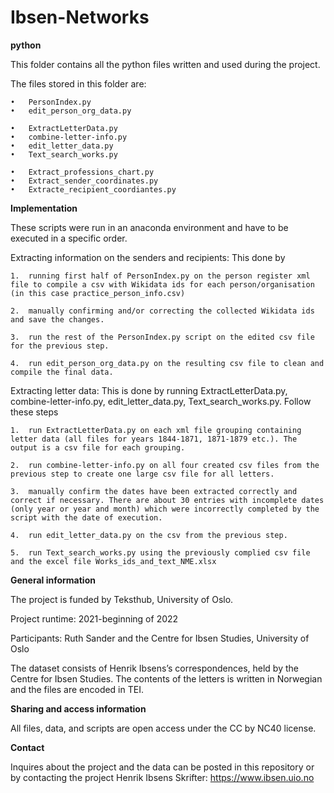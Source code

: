 # Ibsen-Networks

**python**

This folder contains all the python files written and used during the project. 

The files stored in this folder are:

	•	PersonIndex.py
	•	edit_person_org_data.py

	•	ExtractLetterData.py
	•	combine-letter-info.py
	•	edit_letter_data.py
	•	Text_search_works.py

	•	Extract_professions_chart.py
	•	Extract_sender_coordinates.py
	•	Extracte_recipient_coordiantes.py


**Implementation**

These scripts were run in an anaconda environment and have to be executed in a specific order.

Extracting information on the senders and recipients:
This done by 

	1.	running first half of PersonIndex.py on the person register xml file to compile a csv with Wikidata ids for each person/organisation (in this case practice_person_info.csv)
	
	2.	manually confirming and/or correcting the collected Wikidata ids and save the changes.
	
	3.	run the rest of the PersonIndex.py script on the edited csv file for the previous step.
	
	4.	run edit_person_org_data.py on the resulting csv file to clean and compile the final data.

Extracting letter data:
This is done by running ExtractLetterData.py, combine-letter-info.py, edit_letter_data.py, Text_search_works.py. Follow these steps

	1.	run ExtractLetterData.py on each xml file grouping containing letter data (all files for years 1844-1871, 1871-1879 etc.). The output is a csv file for each grouping.
	
	2.	run combine-letter-info.py on all four created csv files from the previous step to create one large csv file for all letters.
	
	3.	manually confirm the dates have been extracted correctly and correct if necessary. There are about 30 entries with incomplete dates (only year or year and month) which were incorrectly completed by the script with the date of execution. 
	
	4.	run edit_letter_data.py on the csv from the previous step.
	
	5.	run Text_search_works.py using the previously complied csv file and the excel file Works_ids_and_text_NME.xlsx


**General information**

The project is funded by Teksthub, University of Oslo. 

Project runtime: 2021-beginning of 2022

Participants: Ruth Sander and the Centre for Ibsen Studies, University of Oslo

The dataset consists of Henrik Ibsens’s correspondences, held by the Centre for Ibsen Studies. 
The contents of the letters is written in Norwegian and the files are encoded in TEI. 

**Sharing and access information**

All files, data, and scripts are open access under the CC by NC40 license. 

**Contact**

Inquires about the project and the data can be posted in this repository or by contacting the project Henrik Ibsens Skrifter: https://www.ibsen.uio.no
